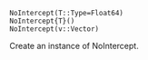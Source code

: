 ```
NoIntercept(T::Type=Float64)
NoIntercept{T}()
NoIntercept(v::Vector)
```

Create an instance of NoIntercept.
